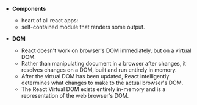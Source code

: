- **Components**
    - heart of all react apps: 
    - self-contained module that renders some output.

- **DOM**
    - React doesn't work on browser's DOM immediately, but on a virtual DOM.
    - Rather than manipulating document in a browser after changes, it resolves changes on a DOM, built and run entirely in memory.
    - After the virtual DOM has been updated, React intelligently determines what changes to make to the actual browser's DOM.
    - The React Virtual DOM exists entirely in-memory and is a representation of the web browser's DOM.
